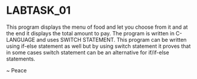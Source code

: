 # LABTASK_01
This program displays the menu of food and let you choose from it and at the end it displays the total amount to pay. The program is written in C-LANGUAGE and uses SWITCH STATEMENT. This program can be written using if-else statement as well but by using switch statement it proves that in some cases switch statement can be an alternative for if/if-else statements. 

~ Peace
